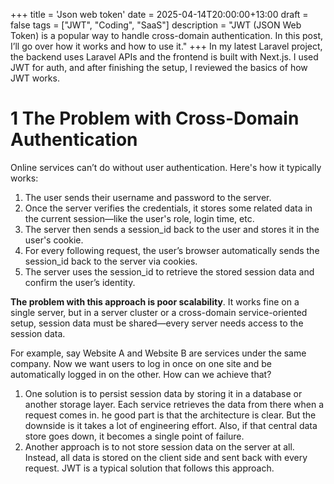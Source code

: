 +++
title = 'Json web token'
date = 2025-04-14T20:00:00+13:00
draft = false
tags = ["JWT", "Coding", "SaaS"]
description = "JWT (JSON Web Token) is a popular way to handle cross-domain authentication. In this post, I’ll go over how it works and how to use it."
+++
In my latest Laravel project, the backend uses Laravel APIs and the frontend is built with Next.js. I used JWT for auth, and after finishing the setup, I reviewed the basics of how JWT works.  

# 1 The Problem with Cross-Domain Authentication
Online services can’t do without user authentication. Here's how it typically works:  
1. The user sends their username and password to the server.
2. Once the server verifies the credentials, it stores some related data in the current session—like the user's role, login time, etc.
3. The server then sends a session_id back to the user and stores it in the user's cookie.
4. For every following request, the user’s browser automatically sends the session_id back to the server via cookies.
5. The server uses the session_id to retrieve the stored session data and confirm the user’s identity.

**The problem with this approach is poor scalability**. It works fine on a single server, but in a server cluster or a cross-domain service-oriented setup, session data must be shared—every server needs access to the session data.    

For example, say Website A and Website B are services under the same company. Now we want users to log in once on one site and be automatically logged in on the other. How can we achieve that?
1. One solution is to persist session data by storing it in a database or another storage layer. Each service retrieves the data from there when a request comes in. he good part is that the architecture is clear. But the downside is it takes a lot of engineering effort. Also, if that central data store goes down, it becomes a single point of failure.
2. Another approach is to not store session data on the server at all. Instead, all data is stored on the client side and sent back with every request. JWT is a typical solution that follows this approach. 
